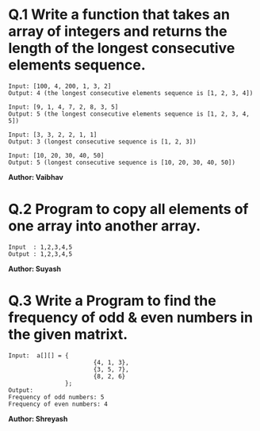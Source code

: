 # Q.1 Write a function that takes an array of integers and returns the length of the longest consecutive elements sequence.
```
Input: [100, 4, 200, 1, 3, 2]
Output: 4 (the longest consecutive elements sequence is [1, 2, 3, 4])

Input: [9, 1, 4, 7, 2, 8, 3, 5]
Output: 5 (the longest consecutive elements sequence is [1, 2, 3, 4, 5])

Input: [3, 3, 2, 2, 1, 1]
Output: 3 (longest consecutive sequence is [1, 2, 3])

Input: [10, 20, 30, 40, 50]
Output: 5 (longest consecutive sequence is [10, 20, 30, 40, 50])
```
**Author: Vaibhav**

# Q.2 Program to copy all elements of one array into another array.
```
Input  : 1,2,3,4,5
Output : 1,2,3,4,5
```
**Author: Suyash**

# Q.3 Write a Program to find the frequency of odd & even numbers in the given matrixt.
``` 
Input:  a[][] = {       
                        {4, 1, 3},    
                        {3, 5, 7},    
                        {8, 2, 6}    
                };
Output:
Frequency of odd numbers: 5
Frequency of even numbers: 4

```

**Author: Shreyash**

